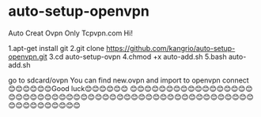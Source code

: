 # auto-setup-openvpn
Auto Creat Ovpn Only Tcpvpn.com
Hi!

1.apt-get install git
2.git clone https://github.com/kangrio/auto-setup-openvpn.git
3.cd auto-setup-ovpn
4.chmod +x auto-add.sh
5.bash auto-add.sh

go to sdcard/ovpn
You can find new.ovpn
and import to openvpn connect
😊😊😊😊😊😊Good luck😊😊😊😊😊😊
😊😊😊😊😊😊😊😊😊😊😊😊😊😊😊😊😊😊😊😊😊😊😊😊😊😊😊😊😊😊😊😊😊😊😊😊😊😊😊😊😊😊😊😊😊😊😊😊😊😊😊😊😊😊😊😊😊😊😊😊😊
